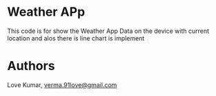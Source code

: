 # Weather APp
This code is for show the Weather App Data on the device with current location and alos there is line chart is implement

# Authors

Love Kumar, verma.91love@gmail.com

